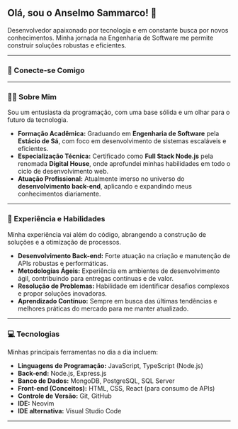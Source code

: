 
## Olá, sou o Anselmo Sammarco! 👋

Desenvolvedor apaixonado por tecnologia e em constante busca por novos conhecimentos. Minha jornada na Engenharia de Software me permite construir soluções robustas e eficientes.

---

### 🚀 Conecte-se Comigo

 ---

### 👨‍💻 Sobre Mim

Sou um entusiasta da programação, com uma base sólida e um olhar para o futuro da tecnologia.

- **Formação Acadêmica:** Graduando em **Engenharia de Software** pela **Estácio de Sá**, com foco em desenvolvimento de sistemas escaláveis e eficientes.
- **Especialização Técnica:** Certificado como **Full Stack Node.js** pela renomada **Digital House**, onde aprofundei minhas habilidades em todo o ciclo de desenvolvimento web.
- **Atuação Profissional:** Atualmente imerso no universo do **desenvolvimento back-end**, aplicando e expandindo meus conhecimentos diariamente.

---

### 💼 Experiência e Habilidades

Minha experiência vai além do código, abrangendo a construção de soluções e a otimização de processos.

- **Desenvolvimento Back-end:** Forte atuação na criação e manutenção de APIs robustas e performáticas.
- **Metodologias Ágeis:** Experiência em ambientes de desenvolvimento ágil, contribuindo para entregas contínuas e de valor.
- **Resolução de Problemas:** Habilidade em identificar desafios complexos e propor soluções inovadoras.
- **Aprendizado Contínuo:** Sempre em busca das últimas tendências e melhores práticas do mercado para me manter atualizado.

---

### 💻 Tecnologias

Minhas principais ferramentas no dia a dia incluem:

- **Linguagens de Programação:** JavaScript, TypeScript (Node.js)
- **Back-end:** Node.js, Express.js
- **Banco de Dados:** MongoDB, PostgreSQL, SQL Server
- **Front-end (Conceitos):** HTML, CSS, React (para consumo de APIs)
- **Controle de Versão:** Git, GitHub
- **IDE:** Neovim
- **IDE alternativa:** Visual Studio Code

---

